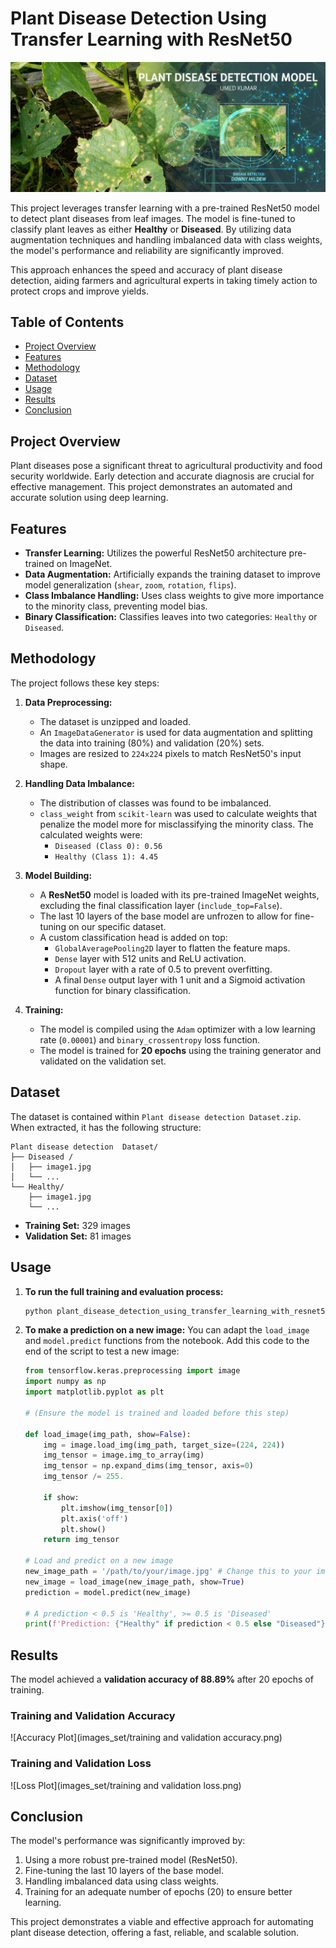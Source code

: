 # Plant Disease Detection Using Transfer Learning with ResNet50

![Project Banner](images_set/banner.png)

This project leverages transfer learning with a pre-trained ResNet50 model to detect plant diseases from leaf images. The model is fine-tuned to classify plant leaves as either **Healthy** or **Diseased**. By utilizing data augmentation techniques and handling imbalanced data with class weights, the model's performance and reliability are significantly improved.

This approach enhances the speed and accuracy of plant disease detection, aiding farmers and agricultural experts in taking timely action to protect crops and improve yields.

## Table of Contents
- [Project Overview](#project-overview)
- [Features](#features)
- [Methodology](#methodology)
- [Dataset](#dataset)
- [Usage](#usage)
- [Results](#results)
- [Conclusion](#conclusion)

## Project Overview
Plant diseases pose a significant threat to agricultural productivity and food security worldwide. Early detection and accurate diagnosis are crucial for effective management. This project demonstrates an automated and accurate solution using deep learning.

## Features
- **Transfer Learning:** Utilizes the powerful ResNet50 architecture pre-trained on ImageNet.
- **Data Augmentation:** Artificially expands the training dataset to improve model generalization (`shear`, `zoom`, `rotation`, `flips`).
- **Class Imbalance Handling:** Uses class weights to give more importance to the minority class, preventing model bias.
- **Binary Classification:** Classifies leaves into two categories: `Healthy` or `Diseased`.

## Methodology

The project follows these key steps:

1.  **Data Preprocessing:**
    * The dataset is unzipped and loaded.
    * An `ImageDataGenerator` is used for data augmentation and splitting the data into training (80%) and validation (20%) sets.
    * Images are resized to `224x224` pixels to match ResNet50's input shape.

2.  **Handling Data Imbalance:**
    * The distribution of classes was found to be imbalanced.
    * `class_weight` from `scikit-learn` was used to calculate weights that penalize the model more for misclassifying the minority class. The calculated weights were:
        - `Diseased (Class 0): 0.56`
        - `Healthy (Class 1): 4.45`

3.  **Model Building:**
    * A **ResNet50** model is loaded with its pre-trained ImageNet weights, excluding the final classification layer (`include_top=False`).
    * The last 10 layers of the base model are unfrozen to allow for fine-tuning on our specific dataset.
    * A custom classification head is added on top:
        - `GlobalAveragePooling2D` layer to flatten the feature maps.
        - `Dense` layer with 512 units and ReLU activation.
        - `Dropout` layer with a rate of 0.5 to prevent overfitting.
        - A final `Dense` output layer with 1 unit and a Sigmoid activation function for binary classification.

4.  **Training:**
    * The model is compiled using the `Adam` optimizer with a low learning rate (`0.00001`) and `binary_crossentropy` loss function.
    * The model is trained for **20 epochs** using the training generator and validated on the validation set.

## Dataset
The dataset is contained within `Plant disease detection Dataset.zip`. When extracted, it has the following structure:

```
Plant disease detection  Dataset/
├── Diseased /
│   ├── image1.jpg
│   └── ...
└── Healthy/
    ├── image1.jpg
    └── ...
```
- **Training Set:** 329 images
- **Validation Set:** 81 images

## Usage

1.  **To run the full training and evaluation process:**
    ```bash
    python plant_disease_detection_using_transfer_learning_with_resnet50.py
    ```

2.  **To make a prediction on a new image:**
    You can adapt the `load_image` and `model.predict` functions from the notebook. Add this code to the end of the script to test a new image:

    ```python
    from tensorflow.keras.preprocessing import image
    import numpy as np
    import matplotlib.pyplot as plt

    # (Ensure the model is trained and loaded before this step)

    def load_image(img_path, show=False):
        img = image.load_img(img_path, target_size=(224, 224))
        img_tensor = image.img_to_array(img)
        img_tensor = np.expand_dims(img_tensor, axis=0)
        img_tensor /= 255.

        if show:
            plt.imshow(img_tensor[0])
            plt.axis('off')
            plt.show()
        return img_tensor

    # Load and predict on a new image
    new_image_path = '/path/to/your/image.jpg' # Change this to your image path
    new_image = load_image(new_image_path, show=True)
    prediction = model.predict(new_image)

    # A prediction < 0.5 is 'Healthy', >= 0.5 is 'Diseased'
    print(f'Prediction: {"Healthy" if prediction < 0.5 else "Diseased"}')
    ```

## Results
The model achieved a **validation accuracy of 88.89%** after 20 epochs of training.

### Training and Validation Accuracy
![Accuracy Plot](images_set/training and validation accuracy.png) 

### Training and Validation Loss
![Loss Plot](images_set/training and validation loss.png)

## Conclusion
The model's performance was significantly improved by:
1.  Using a more robust pre-trained model (ResNet50).
2.  Fine-tuning the last 10 layers of the base model.
3.  Handling imbalanced data using class weights.
4.  Training for an adequate number of epochs (20) to ensure better learning.

This project demonstrates a viable and effective approach for automating plant disease detection, offering a fast, reliable, and scalable solution.